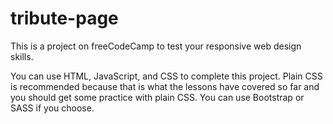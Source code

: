 # tribute-page
This is a project on freeCodeCamp to test your responsive web design skills. 

You can use HTML, JavaScript, and CSS to complete this project. Plain CSS is recommended because that is what the lessons have covered so far and 
you should get some practice with plain CSS. You can use Bootstrap or SASS if you choose. 
